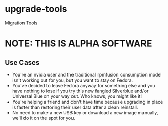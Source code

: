 # upgrade-tools
Migration Tools

# NOTE: THIS IS ALPHA SOFTWARE

## Use Cases

- You're an nvidia user and the traditional rpmfusion consumption model isn't working out for you, but you want to stay on Fedora.
- You've decided to leave Fedora anyway for something else and you have nothing to lose if you try this new fangled Silverblue and/or Universal Blue on your way out. Who knows, you might like it!
- You're helping a friend and don't have time because upgrading in place is faster than restoring their user data after a clean reinstall. 
- No need to make a new USB key or download a new image manually, we'll do it on the spot for you. 
